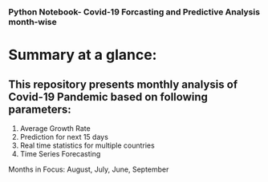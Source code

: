 ### Python Notebook- Covid-19 Forcasting and Predictive Analysis month-wise

# Summary at a glance:

## This repository presents monthly analysis of Covid-19 Pandemic based on following parameters:

1. Average Growth Rate
2. Prediction for next 15 days
3. Real time statistics for multiple countries
4. Time Series Forecasting 

Months in Focus: August, July, June, September
